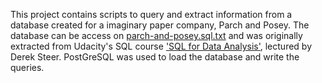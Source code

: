 This project contains scripts to query and extract information from a database created for a imaginary paper company, Parch and Posey.
The database can be access on [parch-and-posey.sql.txt](parch-and-posey.sql.txt) and was originally extracted from Udacity's SQL course ['SQL for Data Analysis'](https://www.udacity.com/course/sql-for-data-analysis--ud198), lectured by Derek Steer.
PostGreSQL was used to load the database and write the queries.
